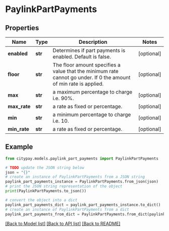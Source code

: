 # PaylinkPartPayments


## Properties

Name | Type | Description | Notes
------------ | ------------- | ------------- | -------------
**enabled** | **str** | Determines if part payments is enabled. Default is false. | [optional] 
**floor** | **str** | The floor amount specifies a value that the minimum rate cannot go under. If 0 the amount of min rate is applied. | [optional] 
**max** | **str** | a maximum percentage to charge i.e. 90%. | [optional] 
**max_rate** | **str** | a rate as fixed or percentage. | [optional] 
**min** | **str** | a minimum percentage to charge i.e. 10. | [optional] 
**min_rate** | **str** | a rate as fixed or percentage. | [optional] 

## Example

```python
from citypay.models.paylink_part_payments import PaylinkPartPayments

# TODO update the JSON string below
json = "{}"
# create an instance of PaylinkPartPayments from a JSON string
paylink_part_payments_instance = PaylinkPartPayments.from_json(json)
# print the JSON string representation of the object
print(PaylinkPartPayments.to_json())

# convert the object into a dict
paylink_part_payments_dict = paylink_part_payments_instance.to_dict()
# create an instance of PaylinkPartPayments from a dict
paylink_part_payments_from_dict = PaylinkPartPayments.from_dict(paylink_part_payments_dict)
```
[[Back to Model list]](../README.md#documentation-for-models) [[Back to API list]](../README.md#documentation-for-api-endpoints) [[Back to README]](../README.md)


